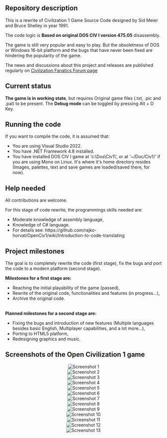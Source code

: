 ## Repository description
<p>This is a rewrite of Civilization 1 Game Source Code designed by Sid Meier and Bruce Shelley in year 1991.</p>
<p>The code logic is <b>Based on original DOS CIV I version 475.05</b> disassembly.</p>
<p>The game is still very popular and easy to play. But the obsoletness of DOS or Windows 16-bit platform 
and the bugs that have never been fixed are hindering the popularity of the game.<p>
<p>The news and discussions about this project and releases are published regularly on <a href="https://forums.civfanatics.com/threads/rewrite-of-civilization-1-source-code-openciv1-project.682623/" target="_blank">Civilization Fanatics Forum page</a></p>

## Current status
<p><b>The game is in working state</b>, but requires Original game files (.txt, .pic and .pal) to be present.
The <b>Debug mode</b> can be toggled by pressing Alt + D Key.</p>

## Running the code
If you want to compile the code, it is assumed that:
<ul>
<li>You are using Visual Studio 2022.</li>
<li>You have .NET Framework 4.8 installed.</li>
<li>You have installed DOS CIV I game at 'c:\Dos\Civ1\', or at '~/Doc/Civ1/' if you are using Mono on Linux.
It's where it's home directory resides (Images, palettes, text and save games are loaded/saved there, for now).</li>
</ul>

## Help needed
<p>All contributions are welcome.</p>
For this stage of code rewrite, the programmings skills needed are:
<ul>
<li>Moderate knowledge of assembly language,</li>
<li>Knowledge of C# language.</li>
<li>For details see: https://github.com/rajko-horvat/OpenCiv1/wiki/Introduction-to-code-translating</li>
</ul>

## Project milestones
<p>The goal is to completely rewrite the code (first stage), fix the bugs and port the code to a modern platform (second stage).</p>
<b>Milestones for a first stage are:</b>
<ul>
<li>Reaching the initial playability of the game (passed),</li>
<li>Rewrite of the original code, functionalities and features (in progress...),</li>
<li>Archive the original code.</li>
</ul><br>
<b>Planned milestones for a second stage are:</b>
<ul>
<li>Fixing the bugs and introduction of new features 
(Multiple languages besides basic English, Multiplayer capabilities, and a lot more...),</li>
<li>Porting to HTML5 platform,</li>
<li>Redesigning graphics and music.</li>
</ul>

## Screenshots of the Open Civilization 1 game
<p align="center">
<img src="Screenshots/Screenshot1.png" alt="Screenshot 1" /><br/>
<img src="Screenshots/Screenshot2.png" alt="Screenshot 2" /><br/>
<img src="Screenshots/Screenshot3.png" alt="Screenshot 3" /><br/>
<img src="Screenshots/Screenshot4.png" alt="Screenshot 4" /><br/>
<img src="Screenshots/Screenshot5.png" alt="Screenshot 5" /><br/>
<img src="Screenshots/Screenshot6.png" alt="Screenshot 6" /><br/>
<img src="Screenshots/Screenshot7.png" alt="Screenshot 7" /><br/>
<img src="Screenshots/Screenshot8.png" alt="Screenshot 8" /><br/>
<img src="Screenshots/Screenshot9.png" alt="Screenshot 9" /><br/>
<img src="Screenshots/Screenshot10.png" alt="Screenshot 10" /><br/>
<img src="Screenshots/Screenshot11.png" alt="Screenshot 11" /><br/>
<img src="Screenshots/Screenshot12.png" alt="Screenshot 12" /><br/>
<img src="Screenshots/Screenshot13.png" alt="Screenshot 13" /><br/>
</p>